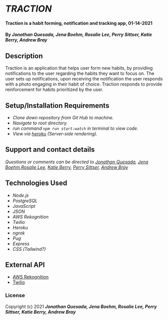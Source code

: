 # _TRACTION_


#### Traction is a habit forming, notification and tracking app, 01-14-2021

#### By _**Jonathan Quesada, Jena Boehm, Rosalie Lee, Perry Sittser, Katie Berry, Andrew Bray**_ 


## Description

Traction is an application that helps user form new habits, by providing notifications to the user regarding the habits they want to focus on. The user sets up notifications, upon receiving the notification the user responds with a photo engaging in their habit of choice. Traction responds to provide reinforcement for habits prioritized by the user.


## Setup/Installation Requirements

* _Clone down repository from Git Hub to machine._
* _Navigate to root directory._
* _run command `npm run start:watch` in terminal to view code._
* _View via [heroku](https://better-please-traction.herokuapp.com/) (Server-side rendering)._


## Support and contact details

_Questions or comments can be directed to [Jonathan Quesada](jonnythan.quesada@gmail.com), [Jena Boehm](boehmjena@gmail.com),[Rosalie Lee](rosalie337@gmail.com), [Katie Berry](katieberrym@gmail.com), [Perry Sittser](sittserp@gmail.com), [Andrew Bray](amichaelbray@gmail.com)_


## Technologies Used
* _Node.js_
* _PostgreSQL_
* _JavaScript_
* _JSON_
* _AWS Rekognition_
* _Twilio_
* _Heroku_
* _ngrok_
* _Pug_
* _Express_
* _CSS (Tailwind?)_


## External API

* [AWS Rekognition](https://docs.aws.amazon.com/rekognition/index.html)
* [Twilio](https://www.twilio.com/docs)


### License

Copyright (c) 2021 **_Jonathan Quesada, Jena Boehm, Rosalie Lee, Perry Sittser, Katie Berry, Andrew Bray_**
